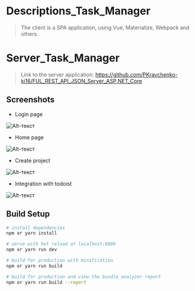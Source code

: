 # Descriptions_Task_Manager

> The client is a SPA application, using Vue, Materialize, Webpack and others.

# Server_Task_Manager

> Link to the server application: https://github.com/PKravchenko-ki16/FUL_REST_API_JSON_Server_ASP.NET_Core

## Screenshots

 - Login page
 
![Alt-текст](https://user-images.githubusercontent.com/26356921/99260368-54b8c780-282c-11eb-81ed-726ece4d277a.png "Login page")

 - Home page

![Alt-текст](https://user-images.githubusercontent.com/26356921/99260370-55515e00-282c-11eb-9f3f-102465963dbb.png "Home page")

 - Create project

![Alt-текст](https://user-images.githubusercontent.com/26356921/99260372-55515e00-282c-11eb-80bf-50e9d6e8c850.png "Create project")

 - Integration with todoist

![Alt-текст](https://user-images.githubusercontent.com/26356921/99260363-54203100-282c-11eb-81cf-5c5f17f753a6.png "Integration with todoist")

## Build Setup

``` bash
# install dependencies
npm or yarn install

# serve with hot reload at localhost:8080
npm or yarn run dev

# build for production with minification
npm or yarn run build

# build for production and view the bundle analyzer report
npm or yarn run build --report
```
